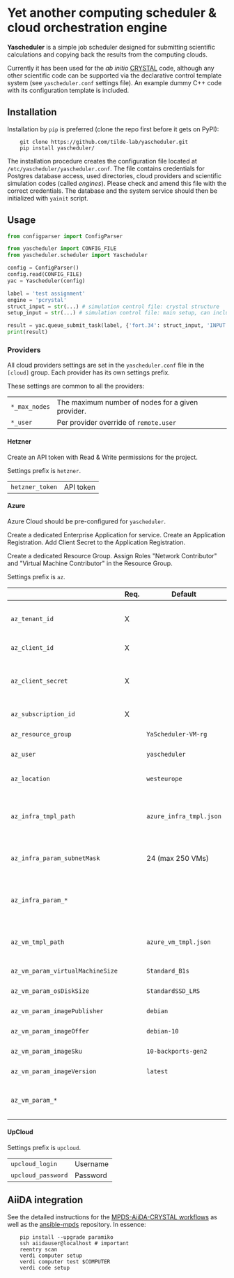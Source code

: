 Yet another computing scheduler & cloud orchestration engine
==========

**Yascheduler** is a simple job scheduler designed for submitting scientific calculations and copying back the results from the computing clouds.

Currently it has been used for the _ab initio_ [CRYSTAL](http://www.crystal.unito.it) code, although any other scientific code can be supported via the declarative control template system (see `yascheduler.conf` settings file). An example dummy C++ code with its configuration template is included.


Installation
------------
Installation by `pip` is preferred (clone the repo first before it gets on PyPI):
```
    git clone https://github.com/tilde-lab/yascheduler.git
    pip install yascheduler/
```
The installation procedure creates the configuration file located at `/etc/yascheduler/yascheduler.conf`.
The file contains credentials for Postgres database access, used directories, cloud providers and scientific simulation codes (called _engines_).
Please check and amend this file with the correct credentials. The database and the system service should then be initialized with `yainit` script.


Usage
------------

```python
from configparser import ConfigParser

from yascheduler import CONFIG_FILE
from yascheduler.scheduler import Yascheduler

config = ConfigParser()
config.read(CONFIG_FILE)
yac = Yascheduler(config)

label = 'test assignment'
engine = 'pcrystal'
struct_input = str(...) # simulation control file: crystal structure
setup_input = str(...) # simulation control file: main setup, can include struct_input

result = yac.queue_submit_task(label, {'fort.34': struct_input, 'INPUT': setup_input}, engine)
print(result)
```

### Providers

All cloud providers settings are set in the `yascheduler.conf` file in the `[cloud]` group. Each provider has its own settings prefix.

These settings are common to all the providers:

|               |                                                   |
|---------------|---------------------------------------------------|
| `*_max_nodes` | The maximum number of nodes for a given provider. |
| `*_user`      | Per provider override of `remote.user`            |

#### Hetzner

Create an API token with Read & Write permissions for the project.

Settings prefix is `hetzner`.

|                 |           |
|-----------------|-----------|
| `hetzner_token` | API token |

#### Azure

Azure Cloud should be pre-configured for `yascheduler`.

Create a dedicated Enterprise Application for service. Create an Application Registration. Add Client Secret to the Application Registration.

Create a dedicated Resource Group. Assign Roles "Network Contributor" and "Virtual Machine Contributor" in the Resource Group.

Settings prefix is `az`.

|                                  | Req. | Default                 |                                                    |
|----------------------------------|------|-------------------------|----------------------------------------------------|
| `az_tenant_id`                   | X    |                         | Tenant ID of Azure Active Directory                |
| `az_client_id`                   | X    |                         | Application ID                                     |
| `az_client_secret`               | X    |                         | Client Secret value from Application Registration. |
| `az_subscription_id`             | X    |                         | Subscription ID                                    |
| `az_resource_group`              |      | `YaScheduler-VM-rg`     | Resource Group name                                |
| `az_user`                        |      | `yascheduler`           | `root` is not supported                            |
| `az_location`                    |      | `westeurope`            | Default location for resources                     |
| `az_infra_tmpl_path`             |      | `azure_infra_tmpl.json` | Path to deployment template of common parts        |
| `az_infra_param_subnetMask`      |      | 24 (max 250 VMs)        | Subnet mask of VMs network                         |
| `az_infra_param_*`               |      |                         | Any input of deployment template of common parts   |
| `az_vm_tmpl_path`                |      | `azure_vm_tmpl.json`    | Path to deployment template of VM                  |
| `az_vm_param_virtualMachineSize` |      | `Standard_B1s`          | Machine type                                       |
| `az_vm_param_osDiskSize`         |      | `StandardSSD_LRS`       | Root disk type                                     |
| `az_vm_param_imagePublisher`     |      | `debian`                | OS image publisher                                 |
| `az_vm_param_imageOffer`         |      | `debian-10`             | OS image offer                                     |
| `az_vm_param_imageSku`           |      | `10-backports-gen2`     | OS image SKU                                       |
| `az_vm_param_imageVersion`       |      | `latest`                | OS image version                                   |
| `az_vm_param_*`                  |      |                         | Any input of deployment template of VM             |

#### UpCloud

Settings prefix is `upcloud`.

|                    |          |
|--------------------|----------|
| `upcloud_login`    | Username |
| `upcloud_password` | Password |


AiiDA integration
------------

See the detailed instructions for the [MPDS-AiiDA-CRYSTAL workflows](https://github.com/mpds-io/mpds-aiida) as well as the [ansible-mpds](https://github.com/mpds-io/ansible-mpds) repository. In essence:
```
    pip install --upgrade paramiko
    ssh aiidauser@localhost # important
    reentry scan
    verdi computer setup
    verdi computer test $COMPUTER
    verdi code setup
```
